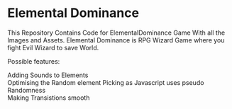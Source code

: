 # Elemental Dominance
This Repository Contains Code for ElementalDominance Game With all the Images and Assets. Elemental Dominance is RPG Wizard Game where you fight Evil Wizard to save World.

Possible features:

Adding Sounds to Elements <br/>
Optimising the Random element Picking as Javascript uses pseudo Randomness <br/>
Making Transistions smooth


